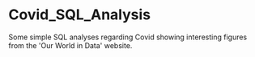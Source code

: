 # Covid_SQL_Analysis

Some simple SQL analyses regarding Covid showing interesting figures from the 'Our World in Data' website.
